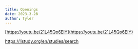 ```yaml
---
title: Openings
date: 2023-3-28
author: Tyler
---
```


[https://youtu.be/21L45Qo6EIY](https://youtu.be/21L45Qo6EIY)

https://listudy.org/en/studies/search